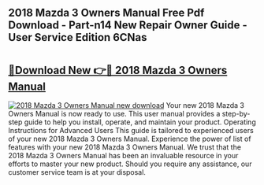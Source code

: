 ## 2018 Mazda 3 Owners Manual Free Pdf Download - Part-n14 New Repair Owner Guide - User Service Edition 6CNas

# <h2><a href="http://bc36424.oget.top/?id=2018+Mazda+3+Owners+Manual">🔗Download New 👉🔴 2018 Mazda 3 Owners Manual</a></h2>

[![2018 Mazda 3 Owners Manual new download](https://i.imgur.com/5g1atiW.png)](http://bc36424.oget.top/?id=2018+Mazda+3+Owners+Manual)
Your new 2018 Mazda 3 Owners Manual is now ready to use. This user manual provides a step-by-step guide to help you install, operate, and maintain your product. Operating Instructions for Advanced Users This guide is tailored to experienced users of your new 2018 Mazda 3 Owners Manual. Experience the power of list of features with your new 2018 Mazda 3 Owners Manual. We trust that the 2018 Mazda 3 Owners Manual has been an invaluable resource in your efforts to master your new product. Should you require any assistance, our customer service team is at your disposal.
